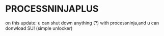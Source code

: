 # PROCESSNINJAPLUS
on this update: u can shut down anything (?) with processninja,and u can donwload SU! (simple unlocker)
